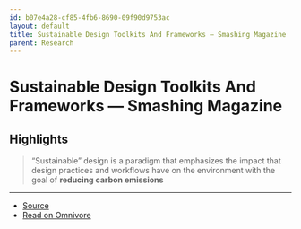 ```yaml
---
id: b07e4a28-cf85-4fb6-8690-09f90d9753ac
layout: default
title: Sustainable Design Toolkits And Frameworks — Smashing Magazine
parent: Research
---
```


# Sustainable Design Toolkits And Frameworks — Smashing Magazine

## Highlights

> “Sustainable” design is a paradigm that emphasizes the impact that design practices and workflows have on the environment with the goal of **reducing carbon emissions**


---

- [Source](https://www.smashingmagazine.com/2023/07/sustainable-design-toolkits-and-resources/)
- [Read on Omnivore](https://omnivore.app/me/https-www-smashingmagazine-com-2023-07-sustainable-design-toolki-18bcce7fa53)
